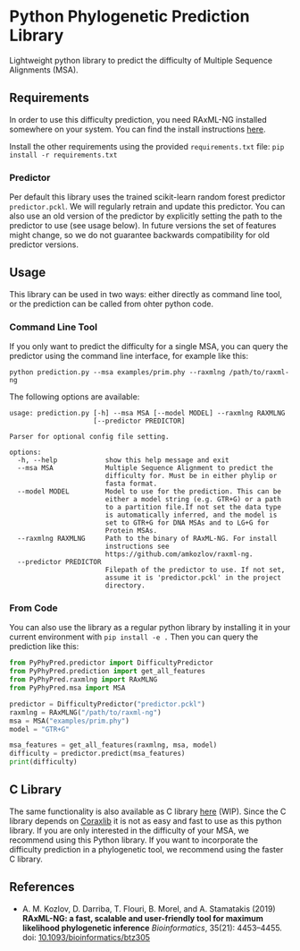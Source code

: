 # Python Phylogenetic Prediction Library

Lightweight python library to predict the difficulty of Multiple Sequence Alignments (MSA). 

## Requirements
In order to use this difficulty prediction, you need RAxML-NG installed somewhere on your system. 
You can find the install instructions [here](https://github.com/amkozlov/raxml-ng).

Install the other requirements using the provided `requirements.txt` file:
    ```
    pip install -r requirements.txt
    ```

### Predictor
Per default this library uses the trained scikit-learn random forest predictor `predictor.pckl`. 
We will regularly retrain and update this predictor. You can also use an old version of the predictor by explicitly setting the path to the predictor to use (see usage below).
In future versions the set of features might change, so we do not guarantee backwards compatibility for old predictor versions. 

## Usage
This library can be used in two ways: either directly as command line tool, or the prediction can be called from ohter python code.

### Command Line Tool
If you only want to predict the difficulty for a single MSA, you can query the predictor using the command line interface, for example like this:
```commandline
python prediction.py --msa examples/prim.phy --raxmlng /path/to/raxml-ng
```

The following options are available:
```commandline
usage: prediction.py [-h] --msa MSA [--model MODEL] --raxmlng RAXMLNG
                     [--predictor PREDICTOR]

Parser for optional config file setting.

options:
  -h, --help            show this help message and exit
  --msa MSA             Multiple Sequence Alignment to predict the
                        difficulty for. Must be in either phylip or
                        fasta format.
  --model MODEL         Model to use for the prediction. This can be
                        either a model string (e.g. GTR+G) or a path
                        to a partition file.If not set the data type
                        is automatically inferred, and the model is
                        set to GTR+G for DNA MSAs and to LG+G for
                        Protein MSAs.
  --raxmlng RAXMLNG     Path to the binary of RAxML-NG. For install
                        instructions see
                        https://github.com/amkozlov/raxml-ng.
  --predictor PREDICTOR
                        Filepath of the predictor to use. If not set,
                        assume it is 'predictor.pckl' in the project
                        directory.
```

### From Code
You can also use the library as a regular python library by installing it in your current environment with 
`pip install -e .` 
Then you can query the prediction like this:

```python
from PyPhyPred.predictor import DifficultyPredictor
from PyPhyPred.prediction import get_all_features
from PyPhyPred.raxmlng import RAxMLNG
from PyPhyPred.msa import MSA

predictor = DifficultyPredictor("predictor.pckl")
raxmlng = RAxMLNG("/path/to/raxml-ng")
msa = MSA("examples/prim.phy")
model = "GTR+G"

msa_features = get_all_features(raxmlng, msa, model)
difficulty = predictor.predict(msa_features)
print(difficulty)
```


## C Library
The same functionality is also available as C library [here](https://github.com/tschuelia/difficulty_prediction) (WIP). 
Since the C library depends on [Coraxlib](https://codeberg.org/Exelixis-Lab/coraxlib) it is not as easy and fast to use as this python library.
If you are only interested in the difficulty of your MSA, we recommend using this Python library. 
If you want to incorporate the difficulty prediction in a phylogenetic tool, we recommend using the faster C library.

## References
* A. M. Kozlov, D. Darriba, T. Flouri, B. Morel, and A. Stamatakis (2019) 
**RAxML-NG: a fast, scalable and user-friendly tool for maximum likelihood phylogenetic inference** 
*Bioinformatics*, 35(21): 4453–4455. 
doi: [10.1093/bioinformatics/btz305](http://dx.doi.org/10.1093/bioinformatics/btz305)
